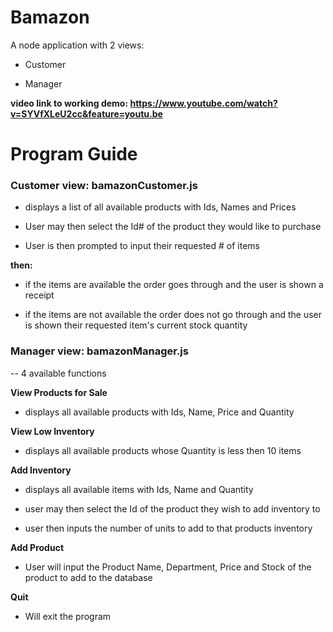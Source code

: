 
# Bamazon


A node application with 2 views:

- Customer

- Manager

  

**video link to working demo: https://www.youtube.com/watch?v=SYVfXLeU2cc&feature=youtu.be**

  

# Program Guide

 

### Customer view: bamazonCustomer.js

* displays a list of all available products with Ids, Names and Prices

* User may then select the Id# of the product they would like to purchase

* User is then prompted to input their requested # of items

  

**then:**

  

* if the items are available the order goes through and the user is shown a receipt

* if the items are not available the order does not go through and the user is shown their requested item's current stock quantity

  

### Manager view: bamazonManager.js

-- 4 available functions

  

**View Products for Sale**

* displays all available products with Ids, Name, Price and Quantity

  

**View Low Inventory**

* displays all available products whose Quantity is less then 10 items

  

**Add Inventory**

* displays all available items with Ids, Name and Quantity

* user may then select the Id of the product they wish to add inventory to

* user then inputs the number of units to add to that products inventory

  

**Add Product**

* User will input the Product Name, Department, Price and Stock of the product to add to the database

  

**Quit**

* Will exit the program